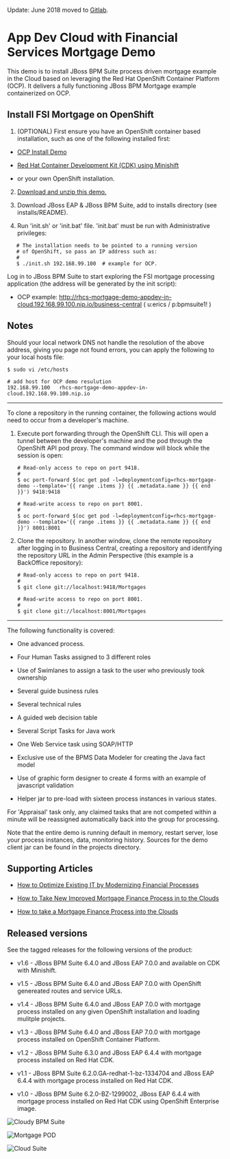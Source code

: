 Update: June 2018 moved to [Gitlab](https://gitlab.com/redhatdemocentral/rhcs-mortgage-demo).



App Dev Cloud with Financial Services Mortgage Demo 
===================================================
This demo is to install JBoss BPM Suite process driven mortgage example in the Cloud based on leveraging the Red Hat 
OpenShift Container Platform (OCP).  It delivers a fully functioning JBoss BPM Mortgage example containerized on OCP.


Install FSI Mortgage on OpenShift
-----------------------------------
1. (OPTIONAL) First ensure you have an OpenShift container based installation, such as one of the following installed first:

  - [OCP Install Demo](https://github.com/redhatdemocentral/ocp-install-demo)

  - [Red Hat Container Development Kit (CDK) using Minishift](https://developers.redhat.com/products/cdk/overview)

  - or your own OpenShift installation.

2. [Download and unzip this demo.](https://github.com/redhatdemocentral/rhcs-mortgage-demo/archive/master.zip)

3. Download JBoss EAP & JBoss BPM Suite, add to installs directory (see installs/README).

4. Run 'init.sh' or 'init.bat' file. 'init.bat' must be run with Administrative privileges:
```
   # The installation needs to be pointed to a running version
   # of OpenShift, so pass an IP address such as:
   #
   $ ./init.sh 192.168.99.100  # example for OCP.
```

Log in to JBoss BPM Suite to start exploring the FSI mortgage processing application (the address will be generated by the init
script):

  - OCP example: http://rhcs-mortgage-demo-appdev-in-cloud.192.168.99.100.nip.io/business-central ( u:erics / p:bpmsuite1! )


Notes
-----

Should your local network DNS not handle the resolution of the above address, giving you page not found errors, you can apply the
following to your local hosts file:

```
$ sudo vi /etc/hosts

# add host for OCP demo resulution
192.168.99.100   rhcs-mortgage-demo-appdev-in-cloud.192.168.99.100.nip.io 
```

-----

To clone a repository in the running container, the following actions would need to occur from a developer's machine.

1. Execute port forwarding through the OpenShift CLI. This will open a tunnel between the developer's machine and the pod through
	 the OpenShift API pod proxy. The command window will block while the session is open:

   ```
   # Read-only access to repo on port 9418.
   #
   $ oc port-forward $(oc get pod -l=deploymentconfig=rhcs-mortgage-demo --template='{{ range .items }} {{ .metadata.name }} {{ end }}') 9418:9418

   # Read-write access to repo on port 8001.
   #
   $ oc port-forward $(oc get pod -l=deploymentconfig=rhcs-mortgage-demo --template='{{ range .items }} {{ .metadata.name }} {{ end }}') 8001:8001
   ```

2. Clone the repository. In another window, clone the remote repository after logging in to Business Central, creating a repository
	 and identifying the repository URL in the Admin Perspective (this example is a BackOffice repository):

   ```
   # Read-only access to repo on port 9418.
   #
   $ git clone git://localhost:9418/Mortgages

   # Read-write access to repo on port 8001.
   #
   $ git clone git://localhost:8001/Mortgages
   ```

-----

The following functionality is covered:

- One advanced process.

- Four Human Tasks assigned to 3 different roles

- Use of Swimlanes to assign a task to the user who previously took ownership

- Several guide business rules

- Several technical rules

- A guided web decision table

- Several Script Tasks for Java work

- One Web Service task using SOAP/HTTP

- Exclusive use of the BPMS Data Modeler for creating the Java fact model

- Use of graphic form designer to create 4 forms with an example of javascript validation

- Helper jar to pre-load with sixteen process instances in various states.

For 'Appraisal' task only, any claimed tasks that are not competed within a minute will be reassigned automatically back into the group for processing.

Note that the entire demo is running default in memory, restart server, lose your process instances, data, monitoring history.
Sources for the demo client jar can be found in the projects directory.


Supporting Articles
-------------------
- [How to Optimize Existing IT by Modernizing Financial Processes](http://www.schabell.org/2017/07/how-to-optimize-existing-it-modernizing-financial-processes.html)

- [How to Take New Improved Mortgage Finance Process in to the Clouds](http://www.schabell.org/2017/06/how-to-take-new-mortage-finance-process-into-clouds.html)
 
- [How to take a Mortgage Finance Process into the Clouds](http://www.schabell.org/2016/04/howto-take-mortgage-finance-process-into-clouds.html)


Released versions
-----------------
See the tagged releases for the following versions of the product:

- v1.6 - JBoss BPM Suite 6.4.0 and JBoss EAP 7.0.0 and available on CDK with Minishift.

- v1.5 - JBoss BPM Suite 6.4.0 and JBoss EAP 7.0.0 with OpenShift genereated routes and service URLs.

- v1.4 - JBoss BPM Suite 6.4.0 and JBoss EAP 7.0.0 with mortgage process installed on any given OpenShift installation and loading mulitple projects.

- v1.3 - JBoss BPM Suite 6.4.0 and JBoss EAP 7.0.0 with mortgage process installed on OpenShift Container Platform.

- v1.2 - JBoss BPM Suite 6.3.0 and JBoss EAP 6.4.4 with mortgage process installed on Red Hat CDK.

- v1.1 - JBoss BPM Suite 6.2.0.GA-redhat-1-bz-1334704 and JBoss EAP 6.4.4 with mortgage process installed on Red Hat CDK.

- v1.0 - JBoss BPM Suite 6.2.0-BZ-1299002, JBoss EAP 6.4.4 with mortgage process installed on Red Hat CDK using OpenShift Enterprise image.

![Cloudy BPM Suite](https://raw.githubusercontent.com/redhatdemocentral/rhcs-mortgage-demo/master/docs/demo-images/rhcs-mortgage-demo.png)

![Mortgage POD](https://raw.githubusercontent.com/redhatdemocentral/rhcs-mortgage-demo/master/docs/demo-images/rhcs-mortgage-pod.png)

![Cloud Suite](https://raw.githubusercontent.com/redhatdemocentral/rhcs-mortgage-demo/master/docs/demo-images/rhcs-arch.png)

